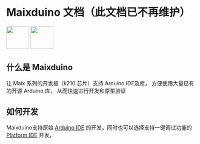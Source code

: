 Maixduino 文档（此文档已不再维护）
======

<div class="title_pic">
    <img src="./../assets/arduino.png" height="60">  <img src="./../assets/icon_sipeed_arduino.png"  height="60">
</div>




## 什么是 Maixduino

让 Maix 系列的开发板（k210 芯片）支持 Arduino IDE及库， 方便使用大量已有的开源 Arduino 库， 从而快速进行开发和原型验证

## 如何开发

Maixduino支持原始 [Arduino IDE](./get_started/install.md) 的开发，同时也可以选择支持一键调试功能的 [Platform IDE](./get_started/install.md) 开发。


